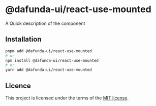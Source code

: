 # @dafunda-ui/react-use-mounted

A Quick description of the component

## Installation

```sh
pnpm add @dafunda-ui/react-use-mounted
# or
npm install @dafunda-ui/react-use-mounted
# or
yarn add @dafunda-ui/react-use-mounted
```

## Licence

This project is licensed under the terms of the
[MIT license](https://github.com/dafundacom/dafunda-ui/blob/master/LICENSE).
